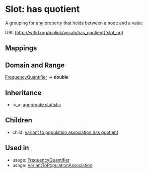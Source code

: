 # Slot: has quotient


A grouping for any property that holds between a node and a value

URI: [http://w3id.org/biolink/vocab/has_quotient](slot_uri)
## Mappings

## Domain and Range

[FrequencyQuantifier](FrequencyQuantifier.md) -> **double**
## Inheritance

 *  is_a: [aggregate statistic](aggregate_statistic.md)
## Children

 *  child: [variant to population association.has quotient](variant_to_population_association_has_quotient.md)
## Used in

 *  usage: [FrequencyQuantifier](FrequencyQuantifier.md)
 *  usage: [VariantToPopulationAssociation](VariantToPopulationAssociation.md)
